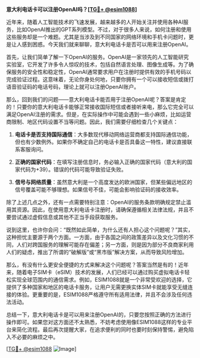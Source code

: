 **意大利电话卡可以注册OpenAI吗？[[TG💪+ @esim1088](https://t.me/s/esim1088)]**

近年来，随着人工智能技术的飞速发展，越来越多的人开始关注并使用各种AI服务，比如OpenAI推出的GPT系列模型。不过，对于很多人来说，如何注册和使用这些服务却是一个难题。尤其是当涉及到不同国家的网络环境和手机卡问题时，更是让人感到困惑。今天我们就来聊聊，意大利电话卡是否可以用来注册OpenAI。

首先，让我们简单了解一下OpenAI的服务。OpenAI是一家领先的人工智能研究实验室，它开发了许多令人惊叹的技术，包括自然语言处理、图像生成等。为了确保服务的安全性和稳定性，OpenAI通常要求用户在注册时提供有效的手机号码以完成验证过程。这意味着，无论你身处何地，只要你拥有一个可以接收短信或拨打语音验证码的电话号码，理论上就可以注册OpenAI账户。

那么，回到我们的问题——意大利电话卡能否用于注册OpenAI呢？答案是肯定的！只要你的意大利电话卡能够正常接收国际短信或者接听来电，那么它完全可以满足OpenAI注册的需求。但是，在实际操作中可能会遇到一些小麻烦，比如运营商限制、地区代码设置不当等问题。因此，我们需要仔细检查几个关键点：

1. **电话卡是否支持国际通信**：大多数现代移动网络运营商都支持国际通信功能，但也有少数例外。如果你不确定自己的电话卡是否具备这一特性，建议直接联系客服询问。
   
2. **正确的国家代码**：在填写注册信息时，务必输入正确的国家代码（意大利的国家代码为+39）。错误的代码可能导致验证失败。
   
3. **信号与网络质量**：虽然意大利是一个高度发达的欧洲国家，但某些偏远地区的信号覆盖可能不够理想。如果信号不佳，可能会影响验证码的接收效率。

除了上述几点之外，还有一点需要特别注意：OpenAI的服务条款明确规定禁止滥用其资源。因此，在使用意大利电话卡注册时，请确保遵循相关法律法规，并且不要尝试通过虚假信息或其他不正当手段获取服务。

说到这里，也许你会问：“既然如此简单，为什么还有人担心这个问题呢？”其实，这种担忧主要源于两个方面。一方面，由于各国之间的政策差异以及文化习惯的不同，人们对跨国服务的理解可能存在偏差；另一方面，则是因为部分不良商家利用人们的疑虑，推出了所谓的“破解版”或“黑市版”解决方案，从而导致风险增加。

那么，有没有什么更安全便捷的方式来解决这个问题呢？答案当然是有的！近年来，随着电子SIM卡（eSIM）技术的发展，人们已经可以通过购买虚拟电话卡轻松实现全球范围内的通信需求。例如，ESIM1088就是一个非常受欢迎的选择，它提供了多种国家和地区的电话卡服务，让用户无需更换实体SIM卡就能享受无缝连接的体验。更重要的是，ESIM1088严格遵守所有适用法律，并且不会涉及任何违法活动。

总结一下，意大利电话卡是可以用来注册OpenAI的，只要您按照正确的方法进行操作即可。如果您对这方面还不太熟悉，不妨考虑使用像ESIM1088这样的专业平台来简化流程。最后再次提醒大家，在追求便利的同时也要时刻保持警惕，避免陷入不必要的麻烦之中。

[[TG💪+ @esim1088](https://t.me/s/esim1088) ![Image](https://i.postimg.cc/4NQfJmqS/Snipaste-2025-05-13-00-14-12.png)]